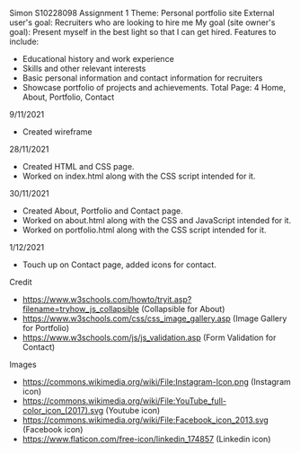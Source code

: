 Simon S10228098
Assignment 1
Theme: Personal portfolio site
External user's goal: Recruiters who are looking to hire me
My goal (site owner's goal): Present myself in the best light so that I can get hired.
Features to include:
- Educational history and work experience
- Skills and other relevant interests
- Basic personal information and contact information for recruiters
- Showcase portfolio of projects and achievements.
Total Page: 4
Home, About, Portfolio, Contact

9/11/2021
- Created wireframe

28/11/2021
- Created HTML and CSS page.
- Worked on index.html along with the CSS script intended for it.

30/11/2021
- Created About, Portfolio and Contact page.
- Worked on about.html along with the CSS and JavaScript intended for it.
- Worked on portfolio.html along with the CSS script intended for it.

1/12/2021
- Touch up on Contact page, added icons for contact.

Credit
- https://www.w3schools.com/howto/tryit.asp?filename=tryhow_js_collapsible (Collapsible for About)
- https://www.w3schools.com/css/css_image_gallery.asp (Image Gallery for Portfolio)
- https://www.w3schools.com/js/js_validation.asp (Form Validation for Contact)


Images
- https://commons.wikimedia.org/wiki/File:Instagram-Icon.png (Instagram icon)
- https://commons.wikimedia.org/wiki/File:YouTube_full-color_icon_(2017).svg (Youtube icon)
- https://commons.wikimedia.org/wiki/File:Facebook_icon_2013.svg (Facebook icon)
- https://www.flaticon.com/free-icon/linkedin_174857 (Linkedin icon)